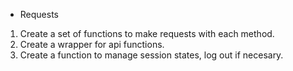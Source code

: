 - Requests

1. Create a set of functions to make requests with each method.
2. Create a wrapper for api functions.
3. Create a function to manage session states, log out if necesary.
